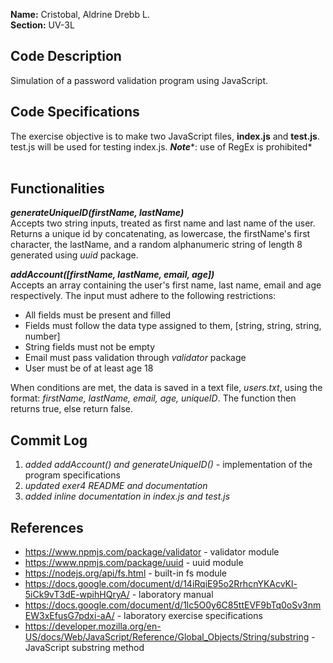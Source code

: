 ﻿
**Name:** Cristobal, Aldrine Drebb L. <br/>
**Section:** UV-3L

## Code Description
Simulation of a password validation program using JavaScript.

## Code Specifications
The exercise objective is to make two JavaScript files, **index.js** and **test.js**. test.js will be used for testing index.js. ***Note****: use of RegEx is prohibited*  <br/><br/>

## Functionalities
***generateUniqueID(firstName, lastName)*** <br/>
Accepts two string inputs, treated as first name and last name of the user. Returns a unique id by concatenating, as lowercase, the firstName's first character, the lastName, and a random alphanumeric string of length 8 generated using *uuid* package. <br/>

***addAccount([firstName, lastName, email, age])*** <br/> 
Accepts an array containing the user's first name, last name, email and age respectively. The input must adhere to the following restrictions: 
- All fields must be present and filled
- Fields must follow the data type assigned to them, [string, string, string, number]
- String fields must not be empty
- Email must pass validation through *validator* package
- User must be of at least age 18

When conditions are met, the data is saved in a text file, *users.txt*, using the format: *firstName, lastName, email, age, uniqueID*. The function then returns true, else return false.<br/>

## Commit Log

1.  *added addAccount() and generateUniqueID()* - implementation of the program specifications
2.  *updated exer4 README and documentation* 
3.  *added inline documentation in index.js and test.js*

## References
 - https://www.npmjs.com/package/validator - validator module
 - https://www.npmjs.com/package/uuid - uuid module
 - https://nodejs.org/api/fs.html - built-in fs module
 - https://docs.google.com/document/d/14iRqiE95o2RrhcnYKAcvKl-5iCk9vT3dE-wpihHQryA/ - laboratory manual 
 - https://docs.google.com/document/d/1lc5O0y6C85ttEVF9bTq0oSv3nmEW3xEfusG7pdxi-aA/ - laboratory exercise specifications
 - https://developer.mozilla.org/en-US/docs/Web/JavaScript/Reference/Global_Objects/String/substring - JavaScript substring method